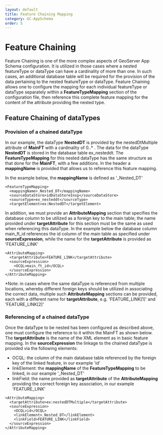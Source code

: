 ```yaml
---
layout: default
title: Feature Chaining Mapping
category: GC-AppSchema
order: 5
---
```


# Feature Chaining

Feature Chaining is one of the more complex aspects of GeoServer App Schema configuration. It is utilized in those cases where a nested featureType or dataType can have a cardinality of more than one. In such cases, an additional database table will be required for the provision of the data pertaining to the nested featureType or dataType. Feature Chaining allows one to configure the mapping for each individual featureType or dataType separately within a **FeatureTypeMapping** section of the configuration file, then reference this complete feature mapping for the content of the attribute providing the nested type.

## Feature Chaining of dataTypes

### Provision of a chained dataType

In our example, the dataType **NestedDT** is provided by the nestedDtMultiple attribute of **MainFT** with a cardinality of 0..* . The data for the dataType **NestedDT** is stored in the database table ex_nesteddt. The **FeatureTypeMapping** for this nested dataType has the same structure as that done for the **MainFT**, with a few additions. In the header a **mappingName** is provided that allows us to reference this feature mapping. 

In the example below, the **mappingName** is defined as \'\_Nested_DT\'

```
<FeatureTypeMapping>
  <mappingName>_Nested_DT</mappingName>
  <sourceDataStore>idDataStoreInsp</sourceDataStore>
  <sourceType>ex_nesteddt</sourceType>
  <targetElement>ex:NestedDT</targetElement>
```

In addition, we must provide an **AttributeMapping** section that specifies the database column to be utilized as a foreign key to the main table; the name provided under **targetAttribute** for this section must be the same as used when referencing this dataType. In the example below the database column main_ft_id references the id column of the main table as specified under **sourceExpression**, while the name for the **targetAttribute** is provided as \'FEATURE_LINK\'

```
<AttributeMapping>
  <targetAttribute>FEATURE_LINK</targetAttribute>
  <sourceExpression>
    <OCQL>main_ft_id</OCQL>
  </sourceExpression>
</AttributeMapping>
```

*Note: in cases where the same dataType is referenced from multiple locations, whereby different foreign keys should be utilized in associating the correct data, multiple such **AttributeMapping** sections can be provided, each with a different name for **targetAttribute**, e.g. \'FEATURE_LINK[1]\' and \'FEATURE_LINK[2]\'

### Referencing of a chained dataType

Once the dataType to be nested has been configured as described above, one must configure the reference to it within the MainFT as shown below. The **targetAttribute** is the name of the XML element as in basic feature mapping. In the **sourceExpression** the linkage to the chained dataType is provided via the following elements:
* OCQL: the column of the main database table referenced by the foreign key of the linked feature, in our example \'id\'
* linkElement: the **mappingName** of the **FeatureTypeMapping** to be linked, in our example \'\_Nested_DT\'
* linkField: the name provided as **targetAttribute** of the **AttributeMapping** providing the correct foreign key association, in our example \'FEATURE_LINK\'

```
<AttributeMapping>
  <targetAttribute>ex:nestedDTMultiple</targetAttribute>
  <sourceExpression>
    <OCQL>id</OCQL>
    <linkElement>_Nested_DT</linkElement>
    <linkField>FEATURE_LINK</linkField>
  </sourceExpression>
</AttributeMapping>	
```
